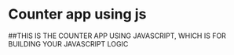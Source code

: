 # Counter app using js

##THIS IS THE COUNTER APP USING JAVASCRIPT, WHICH IS FOR BUILDING YOUR JAVASCRIPT LOGIC
